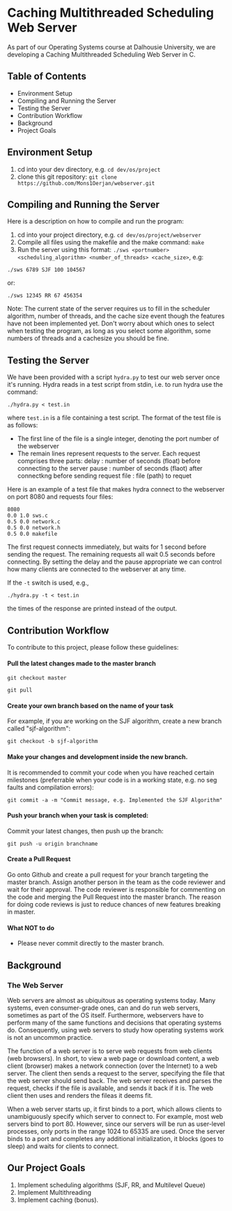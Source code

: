 # Caching Multithreaded Scheduling Web Server
As part of our Operating Systems course at Dalhousie University, we are developing a Caching Multithreaded Scheduling Web Server in C.

## Table of Contents
- Environment Setup
- Compiling and Running the Server
- Testing the Server
- Contribution Workflow
- Background
- Project Goals

## Environment Setup

1. cd into your dev directory, e.g. `cd dev/os/project`
2. clone this git repository: `git clone https://github.com/Mons1Oerjan/webserver.git`

## Compiling and Running the Server
Here is a description on how to compile and run the program:

1. cd into your project directory, e.g. `cd dev/os/project/webserver`
2. Compile all files using the makefile and the make command: `make`
3. Run the server using this format: `./sws <portnumber> <scheduling_algorithm> <number_of_threads> <cache_size>`, e.g: 
```
./sws 6789 SJF 100 104567
``` 
or:
```
./sws 12345 RR 67 456354
```
Note: The current state of the server requires us to fill in the scheduler algorithm, number of threads, and the cache size event though the features have not been implemented yet. Don't worry about which ones to select when testing the program, as long as you select some algorithm, some numbers of threads and a cachesize you should be fine.

## Testing the Server
We have been provided with a script `hydra.py` to test our web server once it's running. Hydra reads in a test script from stdin, i.e. to run hydra use the command:

```
./hydra.py < test.in
```

where `test.in` is a file containing a test script.  The format of the test file is as follows:
- The first line of the file is a single integer, denoting the port number of the webserver
- The remain lines represent requests to the server.  Each request comprises three parts:
  delay : number of seconds (float) before connecting to the server
  pause : number of seconds (flaot) after connectkng before sending request
  file  : file (path) to requet

Here is an example of a test file that makes hydra connect to the webserver on port 8080 and requests four files:
```
8080
0.0 1.0 sws.c
0.5 0.0 network.c
0.5 0.0 network.h
0.5 0.0 makefile
```
The first request connects immediately, but waits for 1 second before sending the request. The remaining requests all wait 0.5 seconds before connecting. By setting the delay and the pause appropriate we can control how many clients are connected to the webserver at any time.

If the `-t` switch is used, e.g.,
```
./hydra.py -t < test.in
```
the times of the response are printed instead of the output.

## Contribution Workflow
To contribute to this project, please follow these guidelines:

#### Pull the latest changes made to the master branch
```
git checkout master
```
```
git pull
```

#### Create your own branch based on the name of your task 
For example, if you are working on the SJF algorithm, create a new branch called "sjf-algorithm": 
```
git checkout -b sjf-algorithm
```
#### Make your changes and development inside the new branch. 
It is recommended to commit your code when you have reached certain milestones (preferrable when your code is in a working state, e.g. no seg faults and compilation errors): 
```
git commit -a -m "Commit message, e.g. Implemented the SJF Algorithm"
```
#### Push your branch when your task is completed: 
Commit your latest changes, then push up the branch:
```
git push -u origin branchname
```

#### Create a Pull Request 
Go onto Github and create a pull request for your branch targeting the master branch. Assign another person in the team as the code reviewer and wait for their approval. The code reviewer is responsible for commenting on the code and merging the Pull Request into the master branch. The reason for doing code reviews is just to reduce chances of new features breaking in master. 

#### What NOT to do
- Please never commit directly to the master branch.

## Background
### The Web Server
Web servers are almost as ubiquitous as operating systems today. 
Many systems, even consumer-grade ones, can and do run web servers, sometimes as part of the OS itself. 
Furthermore, webservers have to perform many of the same functions and decisions that operating systems do. 
Consequently, using web servers to study how operating systems work is not an uncommon practice. 

The function of a web server is to serve web requests from web clients (web browsers). 
In short, to view a web page or download content, a web client (browser) makes a network connection (over the Internet) to a web server. 
The client then sends a request to the server, specifying the file that the web server should send back. 
The web server receives and parses the request, checks if the file is available, and sends it back if it is. 
The web client then uses and renders the fileas it deems fit. 

When a web server starts up, it first binds to a port, which allows clients to unambiguously specify which server to connect to. 
For example, most web servers bind to port 80. 
However, since our servers will be run as user-level processes, only ports in the range 1024 to 65335 are used. 
Once the server binds to a port and completes any additional initialization, it blocks (goes to sleep) and waits for clients to connect.

## Our Project Goals
1. Implement scheduling algorithms (SJF, RR, and Multilevel Queue)
2. Implement Multithreading
3. Implement caching (bonus).


